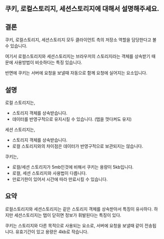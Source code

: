 ## 쿠키, 로컬스토리지, 세션스토리지에 대해서 설명해주세요.

## 결론

쿠키, 로컬스토리지, 세션스토리지 모두 클라이언트 측의 저장소 역할을 담당한다고 볼 수 있습니다.

여기서 로컬스토리지와 세션스토리지는 브라우저의 스토리지라는 객체를 상속받기 때문에 사용방법이 비슷하다는 특징 있습니다.

반면에 쿠키는 서버에 요청을 보낼때 자동으로 함께 요청에 실어지는 요소입니다.

## 설명

로컬 스토리지는,

- 스토리지 객체를 상속받습니다.
- 데이터를 반영구적으로 유지시킬 수 있습니다. (탭을 껏다켜도 유지)

세션 스토리지는,

- 스토리지 객체를 상속받습니다.
- 로컬 스토리지와의 차이점은 데이터가 반영구적으로 보관되지는 않습니다.

쿠키는,

- 로컬/세션 스토리지가 5mb인것에 비해서 쿠키는 용량이 5kb입니다.
- 로컬, 세션 스토리지와 사용법이 다릅니다.
- 만료기한이 있어서 시간에 따라 만료시킬 수 있습니다.

## 요약

로컬스토리지와 세션스토리지는 같은 스토리지 객체를 상속받아서 특징이 유사하다.
하지만 세션스토리지는 탭이 닫히면 정보가 휘발된다는 특징이 있다.

쿠키는 스토리지와 다른 목적으로 사용되는 요소로, 서버에 요청을 보낼때 같이 전송됩니다. 유효기간이 있고 용량은 4kb로 작습니다.
